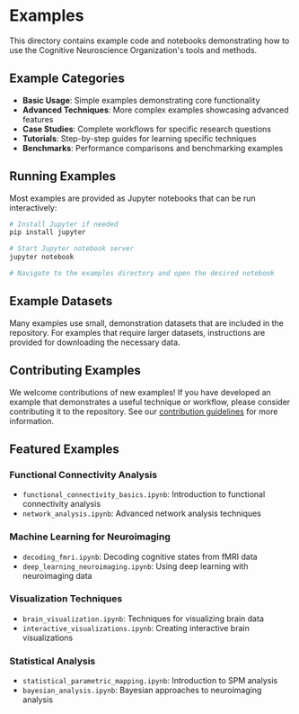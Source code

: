 # Examples

This directory contains example code and notebooks demonstrating how to use the Cognitive Neuroscience Organization's tools and methods.

## Example Categories

- **Basic Usage**: Simple examples demonstrating core functionality
- **Advanced Techniques**: More complex examples showcasing advanced features
- **Case Studies**: Complete workflows for specific research questions
- **Tutorials**: Step-by-step guides for learning specific techniques
- **Benchmarks**: Performance comparisons and benchmarking examples

## Running Examples

Most examples are provided as Jupyter notebooks that can be run interactively:

```bash
# Install Jupyter if needed
pip install jupyter

# Start Jupyter notebook server
jupyter notebook

# Navigate to the examples directory and open the desired notebook
```

## Example Datasets

Many examples use small, demonstration datasets that are included in the repository. For examples that require larger datasets, instructions are provided for downloading the necessary data.

## Contributing Examples

We welcome contributions of new examples! If you have developed an example that demonstrates a useful technique or workflow, please consider contributing it to the repository. See our [contribution guidelines](../CONTRIBUTING.md) for more information.

## Featured Examples

### Functional Connectivity Analysis

- `functional_connectivity_basics.ipynb`: Introduction to functional connectivity analysis
- `network_analysis.ipynb`: Advanced network analysis techniques

### Machine Learning for Neuroimaging

- `decoding_fmri.ipynb`: Decoding cognitive states from fMRI data
- `deep_learning_neuroimaging.ipynb`: Using deep learning with neuroimaging data

### Visualization Techniques

- `brain_visualization.ipynb`: Techniques for visualizing brain data
- `interactive_visualizations.ipynb`: Creating interactive brain visualizations

### Statistical Analysis

- `statistical_parametric_mapping.ipynb`: Introduction to SPM analysis
- `bayesian_analysis.ipynb`: Bayesian approaches to neuroimaging analysis
